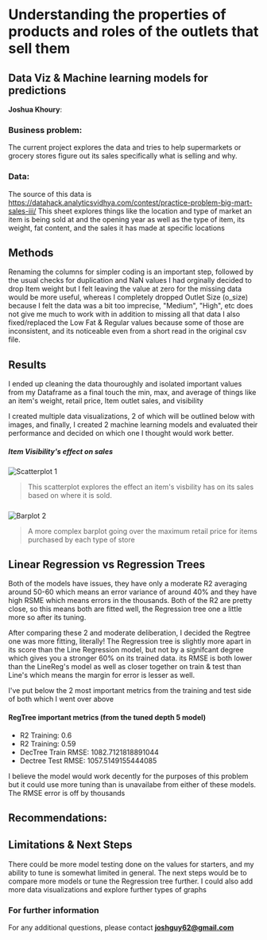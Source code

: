 # Understanding the properties of products and roles of the outlets that sell them
## Data Viz & Machine learning models for predictions

**Joshua Khoury**: 

### Business problem:
The current project explores the data and tries to help supermarkets or grocery stores figure out its sales
specifically what is selling and why.



### Data:
The source of this data is https://datahack.analyticsvidhya.com/contest/practice-problem-big-mart-sales-iii/
This sheet explores things like the location and type of market an item is being sold at and the opening year 
as well as the type of item, its weight, fat content, and the sales it has made at specific locations



## Methods
Renaming the columns for simpler coding is an important step, followed by the usual checks for duplication and NaN values
I had orginally decided to drop Item weight but I felt leaving the value at zero for the missing data would be more useful, whereas I completely dropped Outlet Size (o_size) because I felt the data was a bit too imprecise, "Medium", "High", etc does not give me much to work with in addition to missing all that data
I also fixed/replaced the Low Fat & Regular values because some of those are inconsistent, and its noticeable even from a short read in the original csv file.

## Results
I ended up cleaning the data thouroughly and isolated important values from my Dataframe as a final touch
the min, max, and average of things like an item's weight, retail price, Item outlet sales, and visibility

I created multiple data visualizations, 2 of which will be outlined below with images, and finally, I created 2 machine learning models and evaluated their performance and decided on which one I thought would work better.



##### Item Visibility's effect on sales
![Scatterplot 1](https://user-images.githubusercontent.com/105755535/176532985-ef8719f4-0a14-4e52-9921-6b09d0e89a11.png)


>This scatterplot explores the effect an item's visbility has on its sales based on where it is sold.

##### 
![Barplot 2](https://user-images.githubusercontent.com/105755535/176514655-dfe94616-2a01-4e99-b2f7-231c66914d16.png)
>A more complex barplot going over the maximum retail price for items purchased by each type of store

## Linear Regression vs Regression Trees

Both of the models have issues, they have only a moderate R2 averaging around 50-60 which means an error variance of around 40% and they have high RSME which means errors in the thousands.
Both of the R2 are pretty close, so this means both are fitted well, the Regression tree one a little more so after its tuning.

After comparing these 2 and moderate deliberation, I decided the Regtree one was more fitting, literally!
The Regression tree is slightly more apart in its score than the Line Regression model, but not by a signifcant degree which gives you a stronger 60% on its trained data. its RMSE is both lower than the LineReg's model as well as closer together on train & test than Line's which means the margin for error is lesser as well.

I've put below the 2 most important metrics from the training and test side of both which I went over above
#### **RegTree important metrics (from the tuned depth 5 model)**
- R2 Training: 0.6 
- R2 Training: 0.59
- DecTree Train RMSE: 1082.7121818891044 
- Dectree Test RMSE: 1057.5149155444085

I believe the model would work decently for the purposes of this problem but it could use more tuning than is unavailabe from either of these models. The RMSE error is off by thousands


## Recommendations:



## Limitations & Next Steps
There could be more model testing done on the values for starters, and my ability to tune is somewhat limited in general. The next steps would be to compare more models or tune the Regression tree further. I could also add more data visualizations and explore further types of graphs


### For further information


For any additional questions, please contact **joshguy62@gmail.com**
